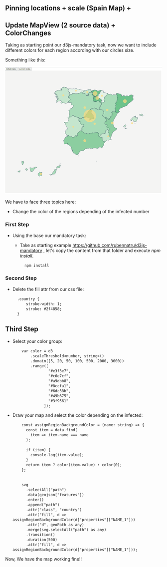 ## Pinning locations + scale (Spain Map) + 
## Update MapView (2 source data) + ColorChanges

Taking as starting point our d3js-mandatory task, now we want to include different colors for 
each region according with our circles size.

Something like this:

![Spanish map - affected coronavirus](./content/demo.gif "Spanish affected coronavirus")


We have to face three topics here:

- Change the color of the regions depending of the infected number



### First Step

- Using the base our mandatory task:

    * Take as starting example https://github.com/rubennatru/d3js-mandatory , 
    let's copy the content from that folder and execute _npm install_.

        ```bash
          npm install
        ```
  

### Second Step

  - Delete the fill attr from our css file:
    
    
    
        
          .country {
              stroke-width: 1;
              stroke: #2f4858;
          }
     
   
 ## Third Step  
 
 -  Select your color group:
 
 
            var color = d3
                .scaleThreshold<number, string>()
                .domain([5, 20, 50, 100, 500, 2000, 3000])
                .range([
                        "#e3f3e7",
                        "#c6e7cf",
                        "#a9dbb8",
                        "#8ccfa1",
                        "#6dc38b",
                        "#49b675",
                        "#3f9561"
                      ]);
 
 
 
  - Draw your map and select the color depending on the infected:
  
            const assignRegionBackgroundColor = (name: string) => {
              const item = data.find(
                item => item.name === name
              );

              if (item) {
                console.log(item.value);
              }
              return item ? color(item.value) : color(0);
            };
   

            svg
              .selectAll("path")
              .data(geojson["features"])
              .enter()
              .append("path")
              .attr("class", "country")
              .attr("fill", d => assignRegionBackgroundColor(d["properties"]["NAME_1"]))
              .attr("d", geoPath as any)
              .merge(svg.selectAll("path") as any)
              .transition()
              .duration(500)
              .attr("fill", d => assignRegionBackgroundColor(d["properties"]["NAME_1"]));



Now, We have the map working fine!!

